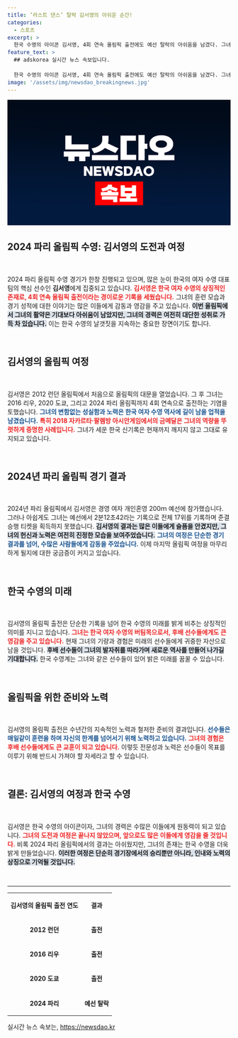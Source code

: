 ```yaml
---
title: ‘라스트 댄스’ 탈락 김서영의 아쉬운 순간!
categories:
  - 스포츠
excerpt: >
  한국 수영의 아이콘 김서영, 4회 연속 올림픽 출전에도 예선 탈락의 아쉬움을 남겼다. 그녀의 끝없는 도전과 기록의 여정은 우리에게 큰 감동을 주었다. 마지막 올림픽이 될지 모를 순간, 그녀의 귀환을 지켜보자!
feature_text: >
  ## adskorea 실시간 뉴스 속보입니다.

  한국 수영의 아이콘 김서영, 4회 연속 올림픽 출전에도 예선 탈락의 아쉬움을 남겼다. 그녀의 끝없는 도전과 기록의 여정은 우리에게 큰 감동을 주었다. 마지막 올림픽이 될지 모를 순간, 그녀의 귀환을 지켜보자!
image: '/assets/img/newsdao_breakingnews.jpg'
---
```


<p><img src="/assets/img/newsdao_breakingnews.jpg" alt="adskorea 속보" /></p>

<h2 data-ke-size="size26">2024 파리 올림픽 수영: 김서영의 도전과 여정</h2>

<p data-ke-size="size16">&nbsp;</p>

<p>2024 파리 올림픽 수영 경기가 한창 진행되고 있으며, 많은 눈이 한국의 여자 수영 대표팀의 핵심 선수인 <b>김서영</b>에게 집중되고 있습니다. <b><span style="color: #ee2323;">김서영은 한국 여자 수영의 상징적인 존재로, 4회 연속 올림픽 출전이라는 경이로운 기록을 세웠습니다.</span></b> 그녀의 훈련 모습과 경기 성적에 대한 이야기는 많은 이들에게 감동과 영감을 주고 있습니다. <b><span style="background-color: #21538527;">이번 올림픽에서 그녀의 활약은 기대보다 아쉬움이 남았지만, 그녀의 경력은 여전히 대단한 성취로 가득 차 있습니다.</span></b> 이는 한국 수영의 날갯짓을 지속하는 중요한 장면이기도 합니다. </p>

<p data-ke-size="size16">&nbsp;</p>

<h2 data-ke-size="size26">김서영의 올림픽 여정</h2>

<p data-ke-size="size16">&nbsp;</p>

<p>김서영은 2012 런던 올림픽에서 처음으로 올림픽의 대문을 열었습니다. 그 후 그녀는 2016 리우, 2020 도쿄, 그리고 2024 파리 올림픽까지 4회 연속으로 출전하는 기염을 토했습니다. <b><span style="color: #1a5490;">그녀의 변함없는 성실함과 노력은 한국 여자 수영 역사에 길이 남을 업적을 남겼습니다.</span></b> <b><span style="color: #ee2323;">특히 2018 자카르타·팔렘방 아시안게임에서의 금메달은 그녀의 역량을 뚜렷하게 증명한 사례입니다.</span></b> 그녀가 세운 한국 신기록은 현재까지 깨지지 않고 그대로 유지되고 있습니다. </p>

<p data-ke-size="size16">&nbsp;</p>

<h2 data-ke-size="size26">2024년 파리 올림픽 경기 결과</h2>

<p data-ke-size="size16">&nbsp;</p>

<p>2024년 파리 올림픽에서 김서영은 경영 여자 개인혼영 200ｍ 예선에 참가했습니다. 그러나 아쉽게도 그녀는 예선에서 2분12초42라는 기록으로 전체 17위를 기록하며 준결승행 티켓을 획득하지 못했습니다. <b><span style="background-color: #21538527;">김서영의 결과는 많은 이들에게 슬픔을 안겼지만, 그녀의 헌신과 노력은 여전히 진정한 모습을 보여주었습니다.</span></b> <b><span style="color: #1a5490;">그녀의 여정은 단순한 경기 결과를 넘어, 수많은 사람들에게 감동을 주었습니다.</span></b> 이제 마지막 올림픽 여정을 마무리하게 될지에 대한 궁금증이 커지고 있습니다. </p>

<p data-ke-size="size16">&nbsp;</p>

<h2 data-ke-size="size26">한국 수영의 미래</h2>

<p data-ke-size="size16">&nbsp;</p>

<p>김서영의 올림픽 출전은 단순한 기록을 넘어 한국 수영의 미래를 밝게 비추는 상징적인 의미를 지니고 있습니다. <b><span style="color: #ee2323;">그녀는 한국 여자 수영의 버팀목으로서, 후배 선수들에게도 큰 영감을 주고 있습니다.</span></b> 현재 그녀의 기량과 경험은 미래의 선수들에게 귀중한 자산으로 남을 것입니다. <b><span style="background-color: #21538527;">후배 선수들이 그녀의 발자취를 따라가며 새로운 역사를 만들어 나가길 기대합니다.</span></b> 한국 수영계는 그녀와 같은 선수들이 있어 밝은 미래를 꿈꿀 수 있습니다. </p>

<p data-ke-size="size16">&nbsp;</p>

<h2 data-ke-size="size26">올림픽을 위한 준비와 노력</h2>

<p data-ke-size="size16">&nbsp;</p>

<p>김서영의 올림픽 출전은 수년간의 지속적인 노력과 철저한 준비의 결과입니다. <b><span style="color: #1a5490;">선수들은 매일같이 훈련을 하며 자신의 한계를 넘어서기 위해 노력하고 있습니다.</span></b> <b><span style="color: #ee2323;">그녀의 경험은 후배 선수들에게도 큰 교훈이 되고 있습니다.</span></b> 이렇듯 전문성과 노력은 선수들이 목표를 이루기 위해 반드시 가져야 할 자세라고 할 수 있습니다.</p>

<p data-ke-size="size16">&nbsp;</p>

<h2 data-ke-size="size26">결론: 김서영의 여정과 한국 수영</h2>

<p data-ke-size="size16">&nbsp;</p>

<p>김서영은 한국 수영의 아이콘이자, 그녀의 경력은 수많은 이들에게 원동력이 되고 있습니다. <b><span style="color: #ee2323;">그녀의 도전과 여정은 끝나지 않았으며, 앞으로도 많은 이들에게 영감을 줄 것입니다.</span></b> 비록 2024 파리 올림픽에서의 결과는 아쉬웠지만, 그녀의 존재는 한국 수영을 더욱 밝게 만들었습니다. <b><span style="background-color: #21538527;">이러한 여정은 단순히 경기장에서의 승리뿐만 아니라, 인내와 노력의 상징으로 기억될 것입니다.</span></b></p>

<p data-ke-size="size16">&nbsp;</p>

<hr />

<table style="border-collapse: collapse; width: 100%;">
  <tr>
    <td style="text-align: center; height: 50px;"><b>김서영의 올림픽 출전 연도</b></td>
    <td style="text-align: center; height: 50px;"><b>결과</b></td>
  </tr>
  <tr>
    <td style="text-align: center; height: 50px;"><b>2012 런던</b></td>
    <td style="text-align: center; height: 50px;"><b>출전</b></td>
  </tr>
  <tr>
    <td style="text-align: center; height: 50px;"><b>2016 리우</b></td>
    <td style="text-align: center; height: 50px;"><b>출전</b></td>
  </tr>
  <tr>
    <td style="text-align: center; height: 50px;"><b>2020 도쿄</b></td>
    <td style="text-align: center; height: 50px;"><b>출전</b></td>
  </tr>
  <tr>
    <td style="text-align: center; height: 50px;"><b>2024 파리</b></td>
    <td style="text-align: center; height: 50px;"><b>예선 탈락</b></td>
  </tr>
</table>
실시간 뉴스 속보는, <a href="https://newsdao.kr" rel="dofollow">https://newsdao.kr</a>


